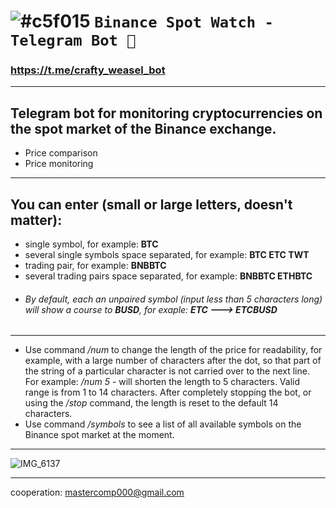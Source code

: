 # ![#c5f015](https://via.placeholder.com/15/c5f015/c5f015.png) `Binance Spot Watch - Telegram Bot 🤖`
### https://t.me/crafty_weasel_bot
***************************
## Telegram bot for monitoring cryptocurrencies on the spot market of the Binance exchange.
- Price comparison
- Price monitoring
***************************
## You can enter (small or large letters, doesn't matter):
- single symbol, for example: **BTC**
- several single symbols space separated, for example: **BTC ETC TWT**
- trading pair, for example: **BNBBTC**
- several trading pairs space separated, for example: **BNBBTC ETHBTC**
- ###### By default, each an unpaired symbol (input less than 5 characters long) will show a course to **BUSD**, for exaple: **ETC ---> ETCBUSD**
***************************
- Use command */num* to change the length of the price for readability, for example, with a large number of characters after the dot, so that part of the string of a particular character is not carried over to the next line. For example: */num 5* - will shorten the length to 5 characters. Valid range is from 1 to 14 characters. After completely stopping the bot, or using the */stop* command, the length is reset to the default 14 characters.
- Use command */symbols* to see a list of all available symbols on the Binance spot market at the moment.
***************************
![IMG_6137](https://user-images.githubusercontent.com/86056624/192326736-9e15a973-5af1-4510-9bdc-dc8fa8100fc6.PNG)
***************************
cooperation: mastercomp000@gmail.com


